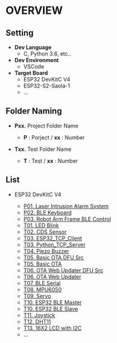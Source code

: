 # OVERVIEW<br>

## Setting <br>  
* **Dev Language**     
  + C, Python 3.6, etc..
* **Dev Environment**
  + VSCode
* **Target Board** 
  + ESP32 DevKitC V4
  + ESP32-S2-Saola-1 
  +  ...


## Folder Naming <br>
* **Pxx.** Project Folder Name     
  + **P**  : Porject  / **xx** : Number

* **Txx.** Test Folder Name
  + **T**  : Test / **xx** : Number

## List<br>
* ESP32 DevKitC V4

  + [P01. Laser Intrusion Alarm System](https://github.com/taejin-seong/ESP32-Test-and-Project-Using-Arduino-Lib/tree/master/ESP32%20DevKitC%20V4/P01.%20Laser%20Intrusion%20Alarm%20System)
  + [P02. BLE Keyboard](https://github.com/taejin-seong/ESP32-Test-and-Project-Using-Arduino-Lib/tree/master/ESP32%20DevKitC%20V4/P02.%20BLE%20Keyboard)
  + [P03. Robot Arm Frame BLE Control](https://github.com/taejin-seong/ESP32-Test-and-Project-Using-Arduino-Lib/tree/master/ESP32%20DevKitC%20V4/P03.%20Robot%20Arm%20Frame%20BLE%20Control)
  + [T01. LED Blink](https://github.com/taejin-seong/ESP32-Test-and-Project-Using-Arduino-Lib/tree/master/ESP32%20DevKitC%20V4/T01.%20LED%20Blink)
  + [T02. CDS Sensor](https://github.com/taejin-seong/ESP32-Test-and-Project-Using-Arduino-Lib/tree/master/ESP32%20DevKitC%20V4/T02.%20CDS%20Sensor)
  + [T03. ESP32_TCP_Client](https://github.com/taejin-seong/ESP32-Test-and-Project-Using-Arduino-Lib/tree/master/ESP32%20DevKitC%20V4/T03.%20ESP32%20TCP%20Client)
  + [T03. Python_TCP_Server](https://github.com/taejin-seong/ESP32-Test-and-Project-Using-Arduino-Lib/tree/master/ESP32%20DevKitC%20V4/T03.%20Python%20TCP%20Server)
  + [T04. Piezo Buzzer](https://github.com/taejin-seong/ESP32-Test-and-Project-Using-Arduino-Lib/tree/master/ESP32%20DevKitC%20V4/T04.%20Piezo%20Buzzer)
  + [T05. Basic OTA DFU Src](https://github.com/taejin-seong/ESP32-Test-and-Project-Using-Arduino-Lib/tree/master/ESP32%20DevKitC%20V4/T05.%20Basic%20OTA%20DFU%20Src)
  + [T05. Basic OTA](https://github.com/taejin-seong/ESP32-Test-and-Project-Using-Arduino-Lib/tree/master/ESP32%20DevKitC%20V4/T05.%20Basic%20OTA)
  + [T06. OTA Web Updater DFU Src](https://github.com/taejin-seong/ESP32-Test-and-Project-Using-Arduino-Lib/tree/master/ESP32%20DevKitC%20V4/T06.%20OTA%20Web%20Updater%20DFU%20Src)
  + [T06. OTA Web Updater](https://github.com/taejin-seong/ESP32-Test-and-Project-Using-Arduino-Lib/tree/master/ESP32%20DevKitC%20V4/T06.%20OTA%20Web%20Updater)
  + [T07. BLE Serial](https://github.com/taejin-seong/ESP32-Test-and-Project-Using-Arduino-Lib/tree/master/ESP32%20DevKitC%20V4/T07.%20BLE%20Serial)
  + [T08. MPU6050](https://github.com/taejin-seong/ESP32-Test-and-Project-Using-Arduino-Lib/tree/master/ESP32%20DevKitC%20V4/T08.%20MPU6050)
  + [T09. Servo](https://github.com/taejin-seong/ESP32-Test-and-Project-Using-Arduino-Lib/tree/master/ESP32%20DevKitC%20V4/T09.%20Servo)
  + [T10. ESP32 BLE Master](https://github.com/taejin-seong/ESP32-Test-and-Project-Using-Arduino-Lib/tree/master/ESP32%20DevKitC%20V4/T10.%20ESP32%20BLE%20Master)
  + [T10. ESP32 BLE Slave](https://github.com/taejin-seong/ESP32-Test-and-Project-Using-Arduino-Lib/tree/master/ESP32%20DevKitC%20V4/T10.%20ESP32%20BLE%20Slave)
  + [T11. Joystick](https://github.com/taejin-seong/ESP32-Test-and-Project-Using-Arduino-Lib/tree/master/ESP32%20DevKitC%20V4/T11.%20Joystick)
  + [T12. DHT11](https://github.com/taejin-seong/ESP32-Test-and-Project-Using-Arduino-Lib/tree/master/ESP32%20DevKitC%20V4/T12.%20DHT11)
  + [T13. 16X2 LCD with I2C](https://github.com/taejin-seong/ESP32-Test-and-Project-Using-Arduino-Lib/tree/master/ESP32%20DevKitC%20V4/T13.%2016X2%20LCD%20with%20I2C)
  + ...
